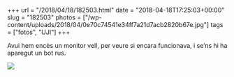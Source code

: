 +++
url = "/2018/04/18/182503.html"
date = "2018-04-18T17:25:03+00:00"
slug = "182503"
photos = ["/wp-content/uploads/2018/04/0e70c74541e34ff7a21d7acb2820b67e.jpg"]
tags = ["fotos", "UJI"]
+++

Avui hem encès un monitor vell, per veure si encara funcionava, i se’ns hi ha aparegut un bot rus.

<img src="/wp-content/uploads/2018/04/0e70c74541e34ff7a21d7acb2820b67e.jpg" class="img-responsive">
